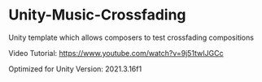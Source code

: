 # Unity-Music-Crossfading
Unity template which allows composers to test crossfading compositions

Video Tutorial:
https://www.youtube.com/watch?v=9j51twIJGCc

Optimized for Unity Version:
2021.3.16f1
